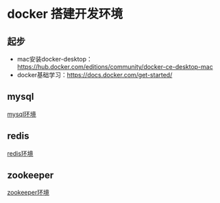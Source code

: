# docker 搭建开发环境

## 起步
+ mac安装docker-desktop：https://hub.docker.com/editions/community/docker-ce-desktop-mac
+ docker基础学习：https://docs.docker.com/get-started/

## mysql
[mysql环境](mysql)

## redis
[redis环境](redis)

## zookeeper
[zookeeper环境](zookeeper)

